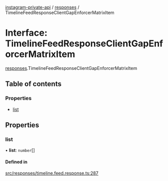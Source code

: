[instagram-private-api](../../README.md) / [responses](../../modules/responses.md) / TimelineFeedResponseClientGapEnforcerMatrixItem

# Interface: TimelineFeedResponseClientGapEnforcerMatrixItem

[responses](../../modules/responses.md).TimelineFeedResponseClientGapEnforcerMatrixItem

## Table of contents

### Properties

- [list](TimelineFeedResponseClientGapEnforcerMatrixItem.md#list)

## Properties

### list

• **list**: `number`[]

#### Defined in

[src/responses/timeline.feed.response.ts:287](https://github.com/Nerixyz/instagram-private-api/blob/4971f34/src/responses/timeline.feed.response.ts#L287)
